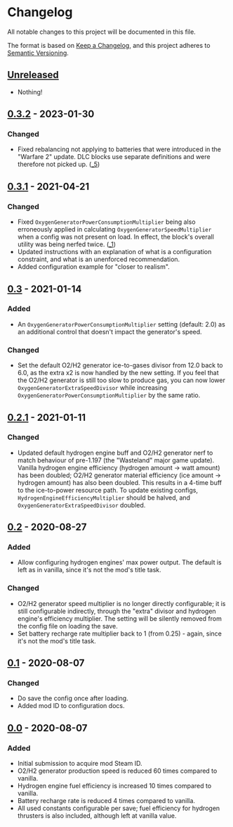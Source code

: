 # Changelog

All notable changes to this project will be documented in this file.

The format is based on [Keep a Changelog](https://keepachangelog.com/en/1.0.0/),
and this project adheres to [Semantic Versioning](https://semver.org/spec/v2.0.0.html).


## [Unreleased]

- Nothing!

[Unreleased]: https://github.com/keyspace/NoMoreFreeEnergy/compare/v0.3.2...HEAD


## [0.3.2] - 2023-01-30
### Changed

- Fixed rebalancing not applying to  batteries that were introduced in the
  "Warfare 2" update. DLC blocks use separate definitions and were therefore
  not picked up. ([_5])

[0.3.2]: https://github.com/keyspace/NoMoreFreeEnergy/compare/v0.3.1...v0.3.2
[_5]: https://github.com/keyspace/NoMoreFreeEnergy/issues/5


## [0.3.1] - 2021-04-21
### Changed

- Fixed `OxygenGeneratorPowerConsumptionMultiplier` being also erroneously
  applied in calculating `OxygenGeneratorSpeedMultiplier` when a config was
  not present on load. In effect, the block's overall utility was being nerfed
  twice. ([_1])
- Updated instructions with an explanation of what is a configuration constraint,
  and what is an unenforced recommendation.
- Added configuration example for "closer to realism".

[0.3.1]: https://github.com/keyspace/NoMoreFreeEnergy/compare/v0.3...v0.3.1
[_1]: https://github.com/keyspace/NoMoreFreeEnergy/issues/1


## [0.3] - 2021-01-14
### Added

- An `OxygenGeneratorPowerConsumptionMultiplier` setting (default: 2.0) as
  an additional control that doesn't impact the generator's speed.

### Changed

- Set the default O2/H2 generator ice-to-gases divisor from 12.0 back to 6.0,
  as the extra x2 is now handled by the new setting. If you feel that the
  O2/H2 generator is still too slow to produce gas, you can now lower
  `OxygenGeneratorExtraSpeedDivisor` while increasing
  `OxygenGeneratorPowerConsumptionMultiplier` by the same ratio.

[0.3]: https://github.com/keyspace/NoMoreFreeEnergy/compare/v0.2.1...v0.3


## [0.2.1] - 2021-01-11
### Changed

- Updated default hydrogen engine buff and O2/H2 generator nerf to match
  behaviour of pre-1.197 (the "Wasteland" major game update).
  Vanilla hydrogen engine efficiency (hydrogen amount -> watt amount) has
  been doubled; O2/H2 generator material efficiency (ice amount ->
  hydrogen amount) has also been doubled. This results in a 4-time
  buff to the ice-to-power resource path.
  To update existing configs, `HydrogenEngineEfficiencyMultiplier` should be
  halved, and `OxygenGeneratorExtraSpeedDivisor` doubled.

[0.2.1]: https://github.com/keyspace/NoMoreFreeEnergy/compare/v0.2...v0.2.1



## [0.2] - 2020-08-27
### Added

- Allow configuring hydrogen engines' max power output. The default is left
  as in vanilla, since it's not the mod's title task.

### Changed

- O2/H2 generator speed multiplier is no longer directly configurable; it
  is still configurable indirectly, through the "extra" divisor and hydrogen
  engine's efficiency multiplier. The setting will be silently removed from
  the config file on loading the save.
- Set battery recharge rate multiplier back to 1 (from 0.25) - again, since
  it's not the mod's title task.

[0.2]: https://github.com/keyspace/NoMoreFreeEnergy/compare/v0.1...v0.2


## [0.1] - 2020-08-07
### Changed

- Do save the config once after loading.
- Added mod ID to configuration docs.

[0.1]: https://github.com/keyspace/NoMoreFreeEnergy/compare/v0.0...v0.1


## [0.0] - 2020-08-07
### Added
- Initial submission to acquire mod Steam ID.
- O2/H2 generator production speed is reduced 60 times compared to vanilla.
- Hydrogen engine fuel efficiency is increased 10 times compared to vanilla.
- Battery recharge rate is reduced 4 times compared to vanilla.
- All used constants configurable per save; fuel efficiency for hydrogen
  thrusters is also included, although left at vanilla value.

[0.0]: https://github.com/keyspace/NoMoreFreeEnergy/releases/tag/v0.0
